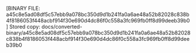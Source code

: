 [BINARY FILE: a45c8e5ad08df5c57ebb9a078bc350d9d1b241fa0a6ae48a52b82028c838b4f8186053f448acbf914f30e690d4dc86f0c558a3fc969fb0ff8d99deeb39b0]
Stored copy: docs/converted-binary/a45c8e5ad08df5c57ebb9a078bc350d9d1b241fa0a6ae48a52b82028c838b4f8186053f448acbf914f30e690d4dc86f0c558a3fc969fb0ff8d99deeb39b0
